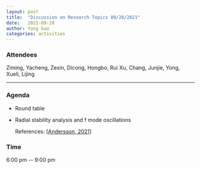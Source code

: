 ```yaml
---
layout: post
title:  "Discussion on Research Topics 09/28/2021"
date:   2021-09-28
author: Yong Gao
categories: activities
---
```



### Attendees

Ziming, Yacheng, Zexin, Dicong,  Hongbo, Rui Xu, Chang, Junjie, Yong, Xueli, Lijing

---

### Agenda

- Round table

- Radial stability analysis and f mode oscillations 

  References: [[Andersson, 2021]](https://oxford.universitypressscholarship.com/view/10.1093/oso/9780198568032.001.0001/oso-9780198568032)
  


### Time

6:00 pm -- 9:00 pm


